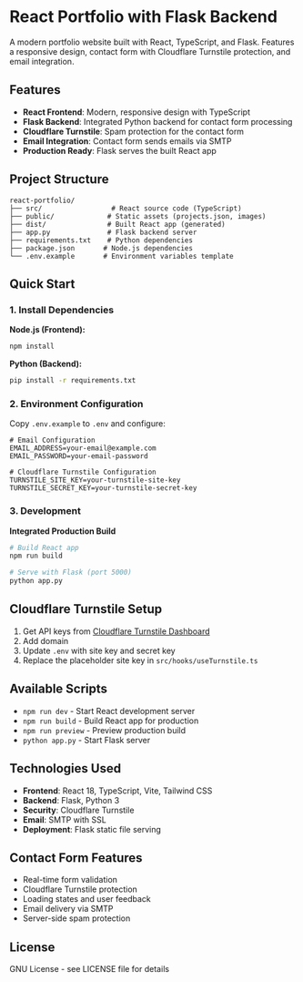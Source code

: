 # React Portfolio with Flask Backend

A modern portfolio website built with React, TypeScript, and Flask. Features a responsive design, contact form with Cloudflare Turnstile protection, and email integration.

## Features

- **React Frontend**: Modern, responsive design with TypeScript
- **Flask Backend**: Integrated Python backend for contact form processing
- **Cloudflare Turnstile**: Spam protection for the contact form
- **Email Integration**: Contact form sends emails via SMTP
- **Production Ready**: Flask serves the built React app

## Project Structure

```
react-portfolio/
├── src/                 # React source code (TypeScript)
├── public/             # Static assets (projects.json, images)
├── dist/               # Built React app (generated)
├── app.py              # Flask backend server
├── requirements.txt    # Python dependencies
├── package.json       # Node.js dependencies
└── .env.example       # Environment variables template
```

## Quick Start

### 1. Install Dependencies

**Node.js (Frontend):**
```bash
npm install
```

**Python (Backend):**
```bash
pip install -r requirements.txt
```

### 2. Environment Configuration

Copy `.env.example` to `.env` and configure:

```env
# Email Configuration
EMAIL_ADDRESS=your-email@example.com
EMAIL_PASSWORD=your-email-password

# Cloudflare Turnstile Configuration
TURNSTILE_SITE_KEY=your-turnstile-site-key
TURNSTILE_SECRET_KEY=your-turnstile-secret-key
```

### 3. Development

**Integrated Production Build**
```bash
# Build React app
npm run build

# Serve with Flask (port 5000)
python app.py
```

## Cloudflare Turnstile Setup

1. Get API keys from [Cloudflare Turnstile Dashboard](https://dash.cloudflare.com/?to=/:account/turnstile)
2. Add domain
3. Update `.env` with site key and secret key
4. Replace the placeholder site key in `src/hooks/useTurnstile.ts`

## Available Scripts

- `npm run dev` - Start React development server
- `npm run build` - Build React app for production
- `npm run preview` - Preview production build
- `python app.py` - Start Flask server

## Technologies Used

- **Frontend**: React 18, TypeScript, Vite, Tailwind CSS
- **Backend**: Flask, Python 3
- **Security**: Cloudflare Turnstile
- **Email**: SMTP with SSL
- **Deployment**: Flask static file serving

## Contact Form Features

- Real-time form validation
- Cloudflare Turnstile protection
- Loading states and user feedback
- Email delivery via SMTP
- Server-side spam protection

## License

GNU License - see LICENSE file for details

